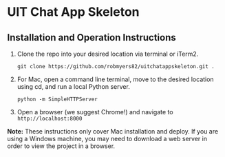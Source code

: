 # UIT Chat App Skeleton

## Installation and Operation Instructions

1. Clone the repo into your desired location via terminal or iTerm2.

   `git clone https://github.com/robmyers82/uitchatappskeleton.git .`

2. For Mac, open a command line terminal, move to the desired location using cd, and run a local Python server.

   `python -m SimpleHTTPServer`

3. Open a browser (we suggest Chrome!) and navigate to `http://localhost:8000`

**Note:** These instructions only cover Mac installation and deploy. If you are using a Windows machine, you may need to download a web server in order to view the project in a browser.